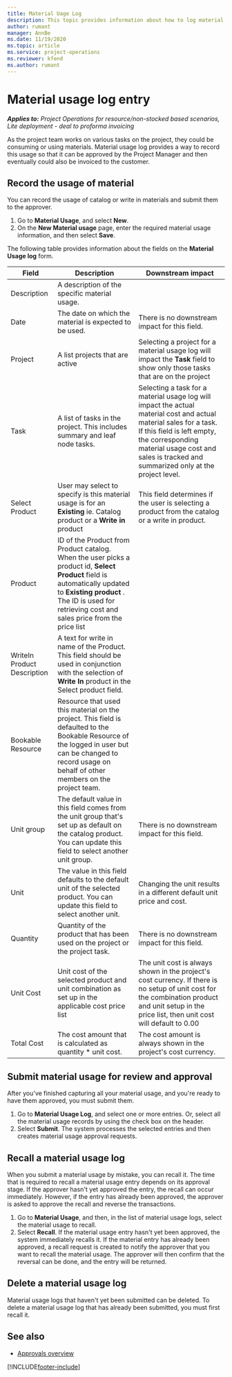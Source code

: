 ```yaml
---
title: Material Uage Log
description: This topic provides information about how to log material usage against projects and projec tasks.
author: rumant
manager: AnnBe
ms.date: 11/19/2020
ms.topic: article
ms.service: project-operations
ms.reviewer: kfend
ms.author: rumant
---
```


# Material usage log entry 

_**Applies to:** Project Operations for resource/non-stocked based scenarios, Lite deployment - deal to proforma invoicing_

As the project team works on various tasks on the project, they could be consuming or using materials. Material usage log provides a way to record this usage so that it can be approved by the Project Manager and then eventually could also be invoiced to the customer. 

## Record the usage of material

You can record the usage of catalog or write in materials and submit them to the approver.

1. Go to **Material Usage**, and select **New**.
2. On the **New Material usage** page, enter the required material usage information, and then select **Save**.

The following table provides information about the fields on the **Material Usage log** form. 

| **Field** | **Description** | **Downstream impact** |
| --- | --- | --- |
| Description | A description of the specific material usage. |  |
| Date | The date on which the material is expected to be used. | There is no downstream impact for this field. |
| Project | A list projects that are active | Selecting a project for a material usage log will impact the **Task** field to show only those tasks that are on the project |
| Task | A list of tasks in the project. This includes summary and leaf node tasks. | Selecting a task for a material usage log will impact the actual material cost and actual material sales for a task. If this field is left empty, the corresponding material usage cost and sales is tracked and summarized only at the project level. |
| Select Product |  User may select to specify is this material usage is for an **Existing** ie. Catalog product or a **Write in** product | This field determines if the user is selecting a product from the catalog or a write in product. |
| Product | ID of the Product from Product catalog. When the user picks a product id, **Select Product** field is automatically updated to **Existing product** . The ID is used for retrieving cost and sales price from the price list | |
| WriteIn Product Description | A text for write in name of the Product. This field should be used in conjunction with the selection of **Write In** product in the Select product field.| |
| Bookable Resource| Resource that used this material on the project. This field is defaulted to the Bookable Resource of the logged in user but can be changed to record usage on behalf of other members on the project team.| |
| Unit group | The default value in this field comes from the unit group that's set up as default on the catalog product. You can update this field to select another unit group. | There is no downstream impact for this field. |
| Unit | The value in this field defaults to the default unit of the selected product. You can update this field to select another unit. | Changing the unit results in a different default unit price and cost. |
| Quantity | Quantity of the product that has been used on the project or the project task. | There is no downstream impact for this field. |
| Unit Cost | Unit cost of the selected product and unit combination as set up in the applicable cost price list | The unit cost is always shown in the project's cost currency. If there is no setup of unit cost for the combination product and unit setup in the price list, then unit cost will default to 0.00 |
| Total Cost | The cost amount that is calculated as quantity \* unit cost.| The cost amount is always shown in the project's cost currency. |


## Submit material usage for review and approval 
After you've finished capturing all your material usage, and you're ready to have them approved, you must submit them.

1. Go to **Material Usage Log**, and select one or more entries. Or, select all the material usage records by using the check box on the header.
2. Select **Submit**. The system processes the selected entries and then creates material usage approval requests.

## Recall a material usage log

When you submit a material usage by mistake, you can recall it. The time that is required to recall a material usage entry depends on its approval stage.  If the approver hasn't yet approved the entry, the recall can occur immediately. However, if the entry has already been approved, the approver is asked to approve the recall and reverse the transactions.

1. Go to **Material Usage**, and then, in the list of material usage logs, select the material usage to recall.
2. Select **Recall**. If the material usage entry hasn't yet been approved, the system immediately recalls it. If the material entry has already been approved, a recall request is created to notify the approver that you want to recall the material usage. The approver will then confirm that the reversal can be done, and the entry will be returned.

## Delete a material usage log

Material usage logs that haven't yet been submitted can be deleted. To delete a material usage log that has already been submitted, you must first recall it.

## See also

- [Approvals overview](../approvals/approvals-overview.md)


[!INCLUDE[footer-include](../includes/footer-banner.md)]

